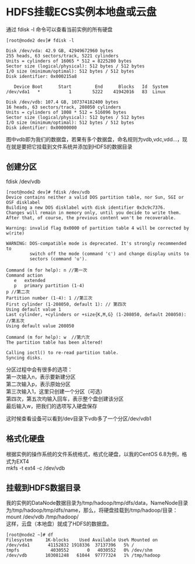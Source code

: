 # HDFS挂载ECS实例本地盘或云盘
通过 fdisk -l 命令可以查看当前实例的所有硬盘
```
[root@node2 dev]# fdisk -l

Disk /dev/vda: 42.9 GB, 42949672960 bytes
255 heads, 63 sectors/track, 5221 cylinders
Units = cylinders of 16065 * 512 = 8225280 bytes
Sector size (logical/physical): 512 bytes / 512 bytes
I/O size (minimum/optimal): 512 bytes / 512 bytes
Disk identifier: 0x000215a8

   Device Boot      Start         End      Blocks   Id  System
/dev/vda1   *           1        5222    41942016   83  Linux

Disk /dev/vdb: 107.4 GB, 107374182400 bytes
16 heads, 63 sectors/track, 208050 cylinders
Units = cylinders of 1008 * 512 = 516096 bytes
Sector size (logical/physical): 512 bytes / 512 bytes
I/O size (minimum/optimal): 512 bytes / 512 bytes
Disk identifier: 0x00000000
```
图中vdb即为我们的数据盘，若果有多个数据盘，命名规则为vdb,vdc,vdd...，现在就是要把它挂载到文件系统并添加到HDFS的数据目录
## 创建分区
fdisk /dev/vdb
```
[root@node2 dev]# fdisk /dev/vdb
Device contains neither a valid DOS partition table, nor Sun, SGI or OSF disklabel
Building a new DOS disklabel with disk identifier 0x3c9c7376.
Changes will remain in memory only, until you decide to write them.
After that, of course, the previous content won't be recoverable.

Warning: invalid flag 0x0000 of partition table 4 will be corrected by w(rite)

WARNING: DOS-compatible mode is deprecated. It's strongly recommended to
         switch off the mode (command 'c') and change display units to
         sectors (command 'u').

Command (m for help): n //第一次
Command action
   e   extended
   p   primary partition (1-4)
p //第二次
Partition number (1-4): 1 //第三次
First cylinder (1-208050, default 1): // 第四次
Using default value 1
Last cylinder, +cylinders or +size{K,M,G} (1-208050, default 208050): //第五次
Using default value 208050

Command (m for help): w  //第六次
The partition table has been altered!

Calling ioctl() to re-read partition table.
Syncing disks.
```
分区过程中会有很多的选项：     
第一次输入n，表示要新建分区     
第二次输入p，表示原始分区    
第三次输入1，这里只创建一个分区（可选）     
第四次，第五次均输入回车，表示整个盘创建该分区    
最后输入w，把我们的选项写入硬盘保存    

这时候查看设备可以看到/dev目录下vdb多了一个分区/dev/vdb1
## 格式化硬盘
根据实例的操作系统的文件系统格式，格式化硬盘，以我的CentOS 6.8为例，格式为EXT4    
mkfs -t ext4 -c /dev/vdb
## 挂载到HDFS数据目录
我的实例的DataNode数据目录为/tmp/hadoop/tmp/dfs/data，NameNode目录为/tmp/hadoop/tmp/dfs/name，那么，将硬盘挂载到/tmp/hadoop/目录：    
mount /dev/vdb /tmp/hadoop/      
这样，云盘（本地盘）就成了HDFS的数据盘。
```
[root@node2 ~]# df
Filesystem     1K-blocks    Used Available Use% Mounted on
/dev/vda1       41152832 1918336  37137396   5% /
tmpfs            4030552       0   4030552   0% /dev/shm
/dev/vdb       103081248   61044  97777324   1% /tmp/hadoop

```


